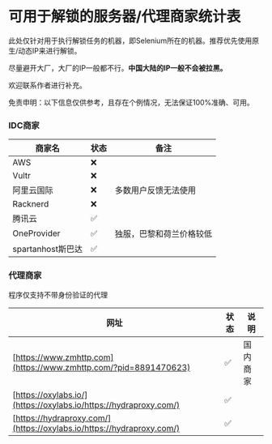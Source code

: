 # 可用于解锁的服务器/代理商家统计表

此处仅针对用于执行解锁任务的机器，即Selenium所在的机器。推荐优先使用原生/动态IP来进行解锁。

尽量避开大厂，大厂的IP一般都不行。**中国大陆的IP一般不会被拉黑。**

欢迎联系作者进行补充。

免责申明：以下信息仅供参考，且存在个例情况，无法保证100%准确、可用。

### IDC商家

| 商家名            | 状态 | 备注           |
|----------------|----|--------------|
| AWS            | ❌  |              |
| Vultr          | ❌  |              |
| 阿里云国际          | ❌  | 多数用户反馈无法使用   |
| Racknerd       | ❌  |              |
| 腾讯云            | ✅  |              |
| OneProvider    | ✅  | 独服，巴黎和荷兰价格较低 |
| spartanhost斯巴达 | ✅  |              |

### 代理商家

程序仅支持不带身份验证的代理

| 网址                                                                    | 状态 | 说明   |
|-----------------------------------------------------------------------|----|------|
| [https://www.zmhttp.com](https://www.zmhttp.com/?pid=8891470623)      | ✅  | 国内商家 |
| [https://oxylabs.io/](https://oxylabs.io/https://hydraproxy.com/)     | ✅  |      |
| [https://hydraproxy.com/](https://oxylabs.io/https://hydraproxy.com/) | ✅  |      |
